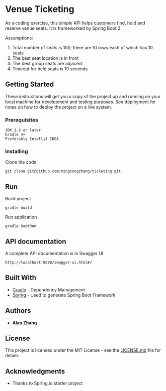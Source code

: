 # Venue Ticketing

As a coding exercise, this simple API helps customers find, hold and reserve venue seats. It is frameworked by Spring Boot 2.

Assumptions:
1. Total number of seats is 100; there are 10 rows each of which has 10 seats
2. The best seat location is in front
3. The best group seats are adjacent
4. Timeout for held seats is 10 seconds

## Getting Started

These instructions will get you a copy of the project up and running on your local machine for development and testing purposes. See deployment for notes on how to deploy the project on a live system.

### Prerequisites

```
JDK 1.8 or later
Gradle 4+
Preferably IntelliJ IDEA
```

### Installing

Clone the code

```
git clone git@github.com:mingcongzhang/ticketing.git
```

## Run

Build project
```$xslt
gradle build
```
Run application
```$xslt
gradle bootRun
```

## API documentation

A complete API documentation is in Swagger UI

```
http://localhost:8080/swagger-ui.html#/
```


## Built With

* [Gradle](https://gradle.org/) - Dependency Management
* [Spring](https://spring.io/) - Used to generate Spring Boot Framework

## Authors

* **Alan Zhang**

## License

This project is licensed under the MIT License - see the [LICENSE.md](LICENSE.md) file for details

## Acknowledgments

* Thanks to Spring.io starter project
